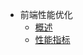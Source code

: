 - 前端性能优化
  - [概述](/Performance_Optimization/overview.md)
  - [性能指标](Performance_Optimization/performance_index.md)
